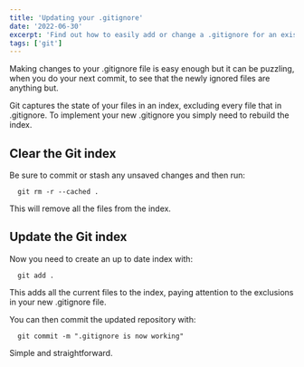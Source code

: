 ```yaml
---
title: 'Updating your .gitignore'
date: '2022-06-30'
excerpt: 'Find out how to easily add or change a .gitignore for an existing Git repository.'
tags: ['git']
---
```


Making changes to your .gitignore file is easy enough but it can be puzzling, when you do your next commit, to see that the newly ignored files are anything but.

Git captures the state of your files in an index, excluding every file that in .gitignore. To implement your new .gitignore you simply need to rebuild the index.

## Clear the Git index

Be sure to commit or stash any unsaved changes and then run:

```terminal
  git rm -r --cached .
```

This will remove all the files from the index.

## Update the Git index

Now you need to create an up to date index with:

```terminal
  git add .
```

This adds all the current files to the index, paying attention to the exclusions in your new .gitignore file.

You can then commit the updated repository with:

```terminal
  git commit -m ".gitignore is now working"
```

Simple and straightforward.
